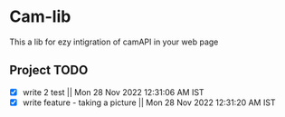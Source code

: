 # Cam-lib
This a lib for ezy intigration of camAPI in your web page

## Project TODO
- [x] write 2 test || Mon 28 Nov 2022 12:31:06 AM IST
- [x] write feature - taking a picture || Mon 28 Nov 2022 12:31:20 AM IST
